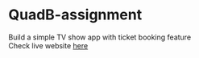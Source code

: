 # QuadB-assignment
Build a simple TV show app with ticket booking feature  
Check live website <a href="https://quadb-tech-assignment-sm.netlify.app/">here</a>
